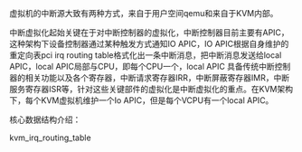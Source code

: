 
虚拟机的中断源大致有两种方式，来自于用户空间qemu和来自于KVM内部。

中断虚拟化起始关键在于对中断控制器的虚拟化，中断控制器目前主要有APIC，这种架构下设备控制器通过某种触发方式通知IO APIC，IO APIC根据自身维护的重定向表pci irq routing table格式化出一条中断消息，把中断消息发送给local APIC，local APIC局部与CPU，即每个CPU一个，local APIC 具备传统中断控制器的相关功能以及各个寄存器，中断请求寄存器IRR，中断屏蔽寄存器IMR，中断服务寄存器ISR等，针对这些关键部件的虚拟化是中断虚拟化的重点。在KVM架构下，每个KVM虚拟机维护一个Io APIC，但是每个VCPU有一个local APIC。

核心数据结构介绍：

kvm_irq_routing_table

